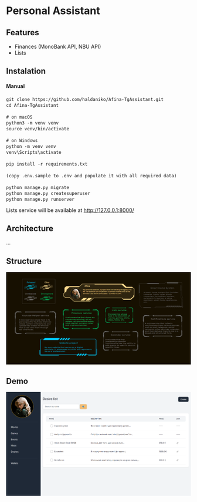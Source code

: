 # Personal Assistant

## Features
- Finances (MonoBank API, NBU API) 
- Lists 

## Instalation

#### Manual

```
git clone https://github.com/haldaniko/Afina-TgAssistant.git
cd Afina-TgAssistant

# on macOS
python3 -m venv venv
source venv/bin/activate

# on Windows
python -m venv venv
venv\Scripts\activate

pip install -r requirements.txt

(сopy .env.sample to .env and populate it with all required data)

python manage.py migrate
python manage.py createsuperuser
python manage.py runserver

```

Lists service will be available at http://127.0.0.1:8000/

## Architecture

...

## Structure

![Screenshot_2.png](demo%2FScreenshot_2.png)

## Demo
![Screenshot.png](demo%2FScreenshot.png)
